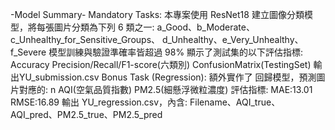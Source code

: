 -Model Summary-
Mandatory Tasks:
本專案使用 ResNet18 建立圖像分類模型，將每張圖片分類為下列 6 類之一: 
  a_Good、b_Moderate、c_Unhealthy_for_Sensitive_Groups、
  d_Unhealthy、e_Very_Unhealthy、f_Severe 
模型訓練與驗證準確率皆超過 98%
顯示了測試集的以下評估指標: 
  Accuracy
  Precision/Recall/F1-score(六類別) 
  ConfusionMatrix(TestingSet)
  輸出YU_submission.csv
Bonus Task (Regression):
  額外實作了 回歸模型，預測圖片對應的: n AQI(空氣品質指數)
    PM2.5(細懸浮微粒濃度)
  評估指標:
    MAE:13.01
    RMSE:16.89
  輸出 YU_regression.csv，內含:
    Filename、AQI_true、AQI_pred、PM2.5_true、PM2.5_pred
